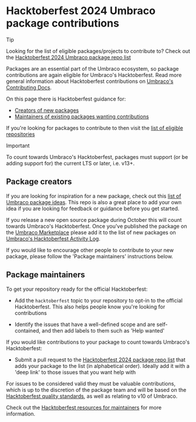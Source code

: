 # Hacktoberfest 2024 Umbraco package contributions

> [!TIP]
> Looking for the list of eligible packages/projects to contribute to? Check out the [Hacktoberfest 2024 Umbraco package repo list](hacktoberfest-package-repos.md)

Packages are an essential part of the Umbraco ecosystem, so package contributions are again eligible for Umbraco's Hacktoberfest. Read more general information about Hacktoberfest contributions on [Umbraco's Contributing Docs](https://docs.umbraco.com/contributing/hacktoberfest-2024/contributing).

On this page there is Hacktoberfest guidance for:

- [Creators of new packages](#package-creators)
- [Maintainers of existing packages wanting contributions](#package-maintainers)

If you're looking for packages to contribute to then visit the [list of eligible repositories](hacktoberfest-package-repos.md)

> [!IMPORTANT]
> To count towards Umbraco's Hacktoberfest, packages must support (or be adding support for) the current LTS or later, i.e. v13+.

## Package creators

If you are looking for inspiration for a new package, check out this [list of Umbraco package ideas](https://github.com/leekelleher/umbraco-package-ideas/).  This repo is also a great place to add your own idea if you are looking for feedback or guidance before you get started.

If you release a new open source package during October this will count towards Umbraco's Hacktoberfest. Once you've published the package on the [Umbraco Marketplace](https://docs.umbraco.com/umbraco-dxp/marketplace/listing-your-package) please add it to the list of new packages on [Umbraco's Hacktoberfest Activity Log](https://github.com/umbraco/HacktoberfestActivityLog#new-umbraco-packages).

If you would like to encourage other people to contribute to your new package, please follow the 'Package maintainers' instructions below.

## Package maintainers

To get your repository ready for the official Hacktoberfest:

- Add the `hacktoberfest` topic to your repository to opt-in to the official Hacktoberfest. This also helps people know you're looking for contributions

- Identify the issues that have a well-defined scope and are self-contained, and then add labels to them such as 'Help wanted'

If you would like contributions to your package to count towards Umbraco's Hacktoberfest:

- Submit a pull request to the [Hacktoberfest 2024 package repo list](hacktoberfest-package-repos.md) that adds your package to the list (in alphabetical order). Ideally add it with a 'deep link' to those issues that you want help with

For issues to be considered valid they must be valuable contributions, which is up to the discretion of the package team and will be based on the [Hacktoberfest quality standards](https://hacktoberfest.com/participation/#spam), as well as relating to v10 of Umbraco.

Check out the [Hacktoberfest resources for maintainers](https://hacktoberfest.com/participation/#maintainers) for more information.
